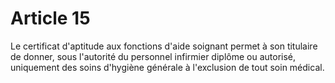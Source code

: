 # Article 15

Le certificat d'aptitude aux fonctions d'aide soignant permet à son titulaire de donner, sous l'autorité du personnel infirmier diplôme ou autorisé, uniquement des soins d'hygiène générale à l'exclusion de tout soin médical.
